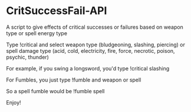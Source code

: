 # CritSuccessFail-API
A script to give effects of critical successes or failures based on weapon type or spell energy type

Type !critical and select weapon type (bludgeoning, slashing, piercing) or spell damage type (acid, cold, electricity, fire, force, necrotic, poison, psychic, thunder)

For example, if you swing a longsword, you'd type !critical slashing

For Fumbles, you just type !fumble and weapon or spell

So a spell fumble would be !fumble spell

Enjoy!
